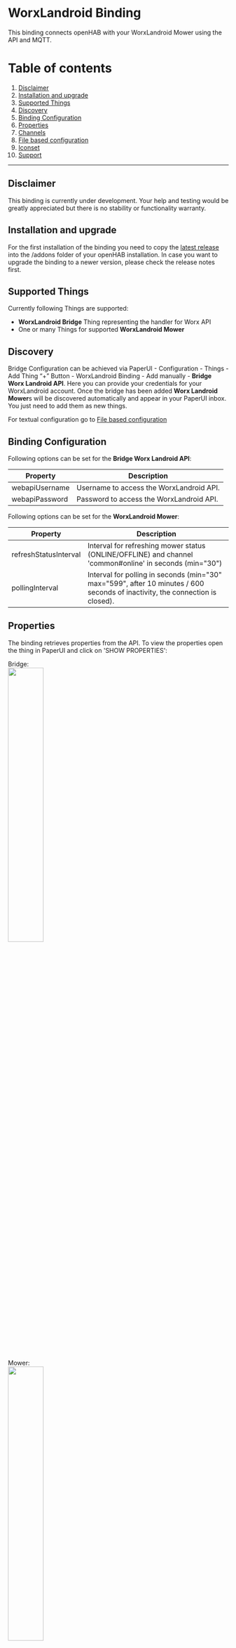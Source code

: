 # WorxLandroid Binding

This binding connects openHAB with your WorxLandroid Mower using the API and MQTT.

# Table of contents

 1. [Disclaimer](https://github.com/nibi79/worxlandroid/tree/master#disclaimer)
 2. [Installation and upgrade](https://github.com/nibi79/worxlandroid/tree/master#installation-and-upgrade)
 3. [Supported Things](https://github.com/nibi79/worxlandroid/tree/master#supported-things)
 4. [Discovery](https://github.com/nibi79/worxlandroid/tree/master#discovery)
 5. [Binding Configuration](https://github.com/nibi79/worxlandroid/tree/master#binding-configuration)
 6. [Properties](https://github.com/nibi79/worxlandroid/tree/master#properties)
 7. [Channels](https://github.com/nibi79/worxlandroid/tree/master#channels)
 8. [File based configuration](https://github.com/nibi79/worxlandroid/tree/master#file-based-configuration)
 9. [Iconset](https://github.com/nibi79/worxlandroid/tree/master#iconset)
10. [Support](https://github.com/nibi79/worxlandroid/tree/master#support)

***

## Disclaimer

This binding is currently under development. Your help and testing would be greatly appreciated but there is no stability or functionality warranty.

## Installation and upgrade

For the first installation of the binding you need to copy the [latest release](https://github.com/nibi79/worxlandroid/releases)  into the /addons folder of your openHAB installation. In case you want to upgrade the binding to a newer version, please check the release notes first.

## Supported Things

Currently following Things are supported:

- **WorxLandroid Bridge** Thing representing the handler for Worx API
- One or many Things for supported **WorxLandroid Mower**

## Discovery

Bridge Configuration can be achieved via PaperUI - Configuration - Things - Add Thing “+” Button - WorxLandroid Binding - Add manually - **Bridge Worx Landroid API**. Here you can provide your credentials for your WorxLandroid account. Once the bridge has been added **Worx Landroid Mower**s will be discovered automatically and appear in your PaperUI inbox. You just need to add them as new things.

For textual configuration go to [File based configuration](https://github.com/nibi79/worxlandroid/tree/master#file-based-configuration)

## Binding Configuration

Following options can be set for the **Bridge Worx Landroid API**:

| Property  | Description |
|-----------|-----------|
| webapiUsername | Username to access the WorxLandroid API. |
| webapiPassword | Password to access the WorxLandroid API. |


Following options can be set for the **WorxLandroid Mower**:

| Property  | Description |
|-----------|-----------|
| refreshStatusInterval | Interval for refreshing mower status (ONLINE/OFFLINE) and channel 'common#online' in seconds (min="30")|
| pollingInterval | Interval for polling in seconds (min="30" max="599", after 10 minutes / 600 seconds of inactivity, the connection is closed). |

## Properties

The binding retrieves properties from the API. To view the properties open the thing in PaperUI and click on 'SHOW PROPERTIES':

Bridge:
<br>
<img src="images/SC_PaperUI_Bridge.png" width="40%">

Mower:
<br>
<img src="images/SC_PaperUI_Mower.png" width="40%">

## Channels

Currently following **Channels** are supported on the **Worx Landroid Mower**:

##### common

| Channel   | Type | ChannelName | Values |
|------------|-----------|-----------|-----------|
| online      | `Switch` | common#online | |
| lastUpdateOnlineStatus | `DateTime` | common#lastUpdateOnlineStatus | |
| poll | `Switch` | common#poll | |
| action | `String` | common#action | START, STOP, HOME |
| lock | `Switch` | common#lock | |

##### cfgCommon

| Channel   | Type | ChannelName |
|------------|-----------|-----------|
| id      | `Switch` | cfgCommon#id |
| serialNumber | `String` | cfgCommon#serialNumber |
| language | `String` | cfgCommon#language |
| lastUpdate | `DateTime` | cfgCommon#lastUpdate |
| command | `Number` | cfgCommon#command |
| rainDelay | `Number` | cfgCommon#rainDelay |

##### datCommon

| Channel   | Type | ChannelName |
|------------|-----------|-----------|
| macAdress | `String` | datCommon#macAdress |
| firmware | `Number` | datCommon#firmware |
| wifiQuality | `Number` | datCommon#wifiQuality |
| statusCode | `Number` | datCommon#statusCode |
| statusDescription | `String` | datCommon#statusDescription |
| errorCode | `Number` | datCommon#errorCode |
| errorDescription | `String` | datCommon#errorDescription |

##### datBattery

| Channel   | Type | ChannelName |
|------------|-----------|-----------|
| batteryTemperature | `Number` | datBattery#batteryTemperature |
| batteryVoltage | `Number` | datBattery#batteryVoltage |
| batteryLevel | `Number` | datBattery#batteryLevel |
| batteryChargeCycle | `Number` | datBattery#batteryChargeCycle |
| batteryCharging | `Switch` | datBattery#batteryCharging |

##### datDmp

| Channel   | Type | ChannelName |
|------------|-----------|-----------|
| pitch | `Number` | datDmp#pitch |
| roll | `Number` | datDmp#roll |
| yaw | `Number` | datDmp#yaw |

##### datSt

| Channel   | Type | ChannelName |
|------------|-----------|-----------|
| totalBladeTime | `Number` | datSt#totalBladeTime |
| totalDistance | `Number` | datSt#totalDistance |
| totalTime | `Number` | datSt#totalTime |

##### cfgSc

| Channel   | Type | ChannelName |
|------------|-----------|-----------|
| scheduleTimeExtension | `Number` | cfgSc#scheduleTimeExtension |

##### cfgScSunday

| Channel   | Type | ChannelName |
|------------|-----------|-----------|
| scheduleStartHour | `Number` | cfgScSunday#scheduleStartHour |
| scheduleStartMinutes | `Number` | cfgScSunday#scheduleStartMinutes |
| scheduleDuration | `Number` | cfgScSunday#scheduleDuration |
| scheduleEdgecut | `Number` | cfgScSunday#scheduleEdgecut |

##### cfgScMonday

| Channel   | Type | ChannelName |
|------------|-----------|-----------|
| scheduleStartHour | `Number` | cfgScMonday#scheduleStartHour |
| scheduleStartMinutes | `Number` | cfgScMonday#scheduleStartMinutes |
| scheduleDuration | `Number` | cfgScMonday#scheduleDuration |
| scheduleEdgecut | `Number` | cfgScMonday#scheduleEdgecut |

##### cfgScTuesady

| Channel   | Type | ChannelName |
|------------|-----------|-----------|
| scheduleStartHour | `Number` | cfgScTuesady#scheduleStartHour |
| scheduleStartMinutes | `Number` | cfgScTuesady#scheduleStartMinutes |
| scheduleDuration | `Number` | cfgScTuesady#scheduleDuration |
| scheduleEdgecut | `Number` | cfgScTuesady#scheduleEdgecut |

##### cfgScWednesday

| Channel   | Type | ChannelName |
|------------|-----------|-----------|
| scheduleStartHour | `Number` | cfgScWednesday#scheduleStartHour |
| scheduleStartMinutes | `Number` | cfgScWednesday#scheduleStartMinutes |
| scheduleDuration | `Number` | cfgScWednesday#scheduleDuration |
| scheduleEdgecut | `Number` | cfgScWednesday#scheduleEdgecut |

##### cfgScThursday

| Channel   | Type | ChannelName |
|------------|-----------|-----------|
| scheduleStartHour | `Number` | cfgScThursday#scheduleStartHour |
| scheduleStartMinutes | `Number` | cfgScThursday#scheduleStartMinutes |
| scheduleDuration | `Number` | cfgScThursday#scheduleDuration |
| scheduleEdgecut | `Number` | cfgScThursday#scheduleEdgecut |

##### cfgScFriday

| Channel   | Type | ChannelName |
|------------|-----------|-----------|
| scheduleStartHour | `Number` | cfgScFriday#scheduleStartHour |
| scheduleStartMinutes | `Number` | cfgScFriday#scheduleStartMinutes |
| scheduleDuration | `Number` | cfgScFriday#scheduleDuration |
| scheduleEdgecut | `Number` | cfgScFriday#scheduleEdgecut |


##### cfgScSaturday

| Channel   | Type | ChannelName |
|------------|-----------|-----------|
| scheduleStartHour | `Number` | cfgScSaturday#scheduleStartHour |
| scheduleStartMinutes | `Number` | cfgScSaturday#scheduleStartMinutes |
| scheduleDuration | `Number` | cfgScSaturday#scheduleDuration |
| scheduleEdgecut | `Number` | cfgScSaturday#scheduleEdgecut |


##### cfgMultiZones
If Multi Zones are supported, you are able to define 4 separate Zones and split working times by 10 to those.

To ease Zone Configuration, you are able to set distance in meters where a specific Zone starts. Bearing in mind that you roughly shall know how many meters of cable have been used (without buffer).

| Channel   | Type | ChannelName |
|------------|-----------|-----------|
| zone1Meter | `Number` | cfgMultiZones#zone1Meter |
| zone2Meter | `Number` | cfgMultiZones#zone2Meter |
| zone3Meter | `Number` | cfgMultiZones#zone3Meter |
| zone4Meter | `Number` | cfgMultiZones#zone4Meter |

As second step you are able to set time in percent and split in parts of 10 between zones,

| Channel   | Type | ChannelName |
|------------|-----------|-----------|
| allocation0 | `Number` | cfgMultiZones#allocation0 |
| allocation1 | `Number` | cfgMultiZones#allocation1 |
| allocation2 | `Number` | cfgMultiZones#allocation2 |
| allocation3 | `Number` | cfgMultiZones#allocation3 |
| allocation4 | `Number` | cfgMultiZones#allocation4 |
| allocation5 | `Number` | cfgMultiZones#allocation5 |
| allocation6 | `Number` | cfgMultiZones#allocation6 |
| allocation7 | `Number` | cfgMultiZones#allocation7 |
| allocation8 | `Number` | cfgMultiZones#allocation8 |
| allocation9 | `Number` | cfgMultiZones#allocation9 |

## File based configuration

<img src="images/SC_BasicUI_Main.png" width="50%">
<br><br>
<img src="images/SC_BasicUI_Schedule.png" width="50%">
<br><br>
<img src="images/SC_BasicUI_MultiZone.png" width="50%">

### .things
```
Bridge worxlandroid:worxlandroidBridge:MyWorxBridge "MyWorx Bridge" [ webapiUsername="my username", webapiPassword="my password" ] {
    Thing mower MySerialNumber "MyLandroid Shaun" [ refreshStatusInterval=60, pollingInterval=300 ]
}
```
'MySerialNumber' is the serial number of the mower.

### .items
```
String Shaun							"Shaun [%s]"

String          LandroidAction                          "Action []"                         <movecontrol>           {channel="worxlandroid:mower:MyWorxBridge:MySerialNumber:common#action"}
String          LandroidLastUpdate                      "Last Update Data [%s]"             <calendar>              {channel="worxlandroid:mower:MyWorxBridge:MySerialNumber:cfgCommon#lastUpdate"}
Switch          LandroidPoll                            "Poll []"                           <refresh>              {channel="worxlandroid:mower:MyWorxBridge:MySerialNumber:common#poll"}
Switch          LandroidLock                            "Lock []"                           <lock>                  {channel="worxlandroid:mower:MyWorxBridge:MySerialNumber:common#lock"}

//
String          LandroidSerialNumber                    "Serial Number [%s]"                <text>                  {channel="worxlandroid:mower:MyWorxBridge:MySerialNumber:cfgCommon#serialNumber"}
Number          LandroidFirmware                        "Firmware [v%s]"                    <text>                  {channel="worxlandroid:mower:MyWorxBridge:MySerialNumber:datCommon#firmware"}
Switch          LandroidOnline                          "Online [%s]"                       <network>               {channel="worxlandroid:mower:MyWorxBridge:MySerialNumber:common#online"}
String          LandroidLastUpdateOnlineStatus          "Last Update Online Status [%s]"    <calendar>              {channel="worxlandroid:mower:MyWorxBridge:MySerialNumber:common#lastUpdateOnlineStatus"}

// Status
Number          LandroidWifiQuality                     "Wifi Quality [%d]"                 <network>               {channel="worxlandroid:mower:MyWorxBridge:MySerialNumber:datCommon#wifiQuality"}
Switch          LandroidBatteryCharging                 "Battery charging [%s]"             <lowbattery>            {channel="worxlandroid:mower:MyWorxBridge:MySerialNumber:datBattery#batteryCharging"}
Number          LandroidStatusCode                      "Status Code [%d]"                  <lawnmower>             {channel="worxlandroid:mower:MyWorxBridge:MySerialNumber:datCommon#statusCode"}
String          LandroidStatusDescription               "Status [%s]"                       <lawnmower>             {channel="worxlandroid:mower:MyWorxBridge:MySerialNumber:datCommon#statusDescription"}
Number          LandroidErrorCode                       "Error Code [%d]"                   <error>                 {channel="worxlandroid:mower:MyWorxBridge:MySerialNumber:datCommon#errorCode"}
String          LandroidErrorDescription                "Error: [%s]"                       <error>                 {channel="worxlandroid:mower:MyWorxBridge:MySerialNumber:datCommon#errorDescription"}

// Battery
Number          LandroidBatteryLevel                    "Battery Level [%d %%]"             <battery>               {channel="worxlandroid:mower:MyWorxBridge:MySerialNumber:datBattery#batteryLevel"}
Number          LandroidBatteryVoltage                  "Battery Voltage [%.2f V]"          <battery>               {channel="worxlandroid:mower:MyWorxBridge:MySerialNumber:datBattery#batteryVoltage"}
Number          LandroidBatteryTemperature              "Battery Temperature [%.1f °C]"     <temperature>           {channel="worxlandroid:mower:MyWorxBridge:MySerialNumber:datBattery#batteryTemperature"}
Number          LandroidBatteryChargeCycle              "Battery ChargeCycle [%d]"          <battery>               {channel="worxlandroid:mower:MyWorxBridge:MySerialNumber:datBattery#batteryChargeCycle"}

// Settings
Number          LandroidRainDelay                       "Rain Delay [%d min]"               <rain>                  {channel="worxlandroid:mower:MyWorxBridge:MySerialNumber:cfgCommon#rainDelay"}
Number          LandroidScheduleTimeExtension           "Schedule Time Extension [%d %%]"   <time>                  {channel="worxlandroid:mower:MyWorxBridge:MySerialNumber:cfgSc#scheduleTimeExtension"}

// Statistics
Number          LandroidTotalTime                       "Total Time [%s min]"               <time>                  {channel="worxlandroid:mower:MyWorxBridge:MySerialNumber:datSt#totalTime"}
Number:Length   LandroidTotalDistance                   "Total Distance [%s m]"             <chart>                 {channel="worxlandroid:mower:MyWorxBridge:MySerialNumber:datSt#totalDistance"}
Number          LandroidTotalBladeTime                  "Total Bladetime [%s min]"          <time>                  {channel="worxlandroid:mower:MyWorxBridge:MySerialNumber:datSt#totalBladeTime"}

// Orientation
Number          LandroidPitch                           "Pitch [%.1f°]"                     <incline>               {channel="worxlandroid:mower:MyWorxBridge:MySerialNumber:datDmp#pitch"}
Number          LandroidRoll                            "Roll [%.1f°]"                      <incline>               {channel="worxlandroid:mower:MyWorxBridge:MySerialNumber:datDmp#roll"}
Number          LandroidYaw                             "Yaw [%.1f°]"                       <incline>               {channel="worxlandroid:mower:MyWorxBridge:MySerialNumber:datDmp#yaw"}

//Schedule
// Monday
Number          LandroidScheduleMondayStartHour         "Start Hour [%d]"                   <time>                  {channel="worxlandroid:mower:MyWorxBridge:MySerialNumber:cfgScMonday#scheduleStartHour"}
Number          LandroidScheduleMondayStartMinutes      "Start Minutes [%d]"                <time>                  {channel="worxlandroid:mower:MyWorxBridge:MySerialNumber:cfgScMonday#scheduleStartMinutes"}
Number          LandroidScheduleMondayDuration          "Duration [%d]"                     <time>                  {channel="worxlandroid:mower:MyWorxBridge:MySerialNumber:cfgScMonday#scheduleDuration"}
Switch          LandroidScheduleMondayEdgecut           "Edgecut "                          <settings>              {channel="worxlandroid:mower:MyWorxBridge:MySerialNumber:cfgScMonday#scheduleEdgecut"}

// Tuesday
Number          LandroidScheduleTuesdayStartHour        "Start Hour [%d]"                   <time>                  {channel="worxlandroid:mower:MyWorxBridge:MySerialNumber:cfgScTuesday#scheduleStartHour"}
Number          LandroidScheduleTuesdayStartMinutes     "Start Minutes [%d]"                <time>                  {channel="worxlandroid:mower:MyWorxBridge:MySerialNumber:cfgScTuesday#scheduleStartMinutes"}
Number          LandroidScheduleTuesdayDuration         "Duration [%d]"                     <time>                  {channel="worxlandroid:mower:MyWorxBridge:MySerialNumber:cfgScTuesday#scheduleDuration"}
Switch          LandroidScheduleTuesdayEdgecut          "Edgecut "                          <settings>              {channel="worxlandroid:mower:MyWorxBridge:MySerialNumber:cfgScTuesday#scheduleEdgecut"}

// Wednesday
Number          LandroidScheduleWednesdayStartHour      "Start Hour [%d]"                   <time>                  {channel="worxlandroid:mower:MyWorxBridge:MySerialNumber:cfgScWednesday#scheduleStartHour"}
Number          LandroidScheduleWednesdayStartMinutes   "Start Minutes [%d]"                <time>                  {channel="worxlandroid:mower:MyWorxBridge:MySerialNumber:cfgScWednesday#scheduleStartMinutes"}
Number          LandroidScheduleWednesdayDuration       "Duration [%d]"                     <time>                  {channel="worxlandroid:mower:MyWorxBridge:MySerialNumber:cfgScWednesday#scheduleDuration"}
Switch          LandroidScheduleWednesdayEdgecut        "Edgecut "                          <settings>              {channel="worxlandroid:mower:MyWorxBridge:MySerialNumber:cfgScWednesday#scheduleEdgecut"}

// Thursday
Number          LandroidScheduleThursdayStartHour       "Start Hour [%d]"                   <time>                  {channel="worxlandroid:mower:MyWorxBridge:MySerialNumber:cfgScThursday#scheduleStartHour"}
Number          LandroidScheduleThursdayStartMinutes    "Start Minutes [%d]"                <time>                  {channel="worxlandroid:mower:MyWorxBridge:MySerialNumber:cfgScThursday#scheduleStartMinutes"}
Number          LandroidScheduleThursdayDuration        "Duration [%d]"                     <time>                  {channel="worxlandroid:mower:MyWorxBridge:MySerialNumber:cfgScThursday#scheduleDuration"}
Switch          LandroidScheduleThursdayEdgecut         "Edgecut "                          <settings>              {channel="worxlandroid:mower:MyWorxBridge:MySerialNumber:cfgScThursday#scheduleEdgecut"}

// Friday
Number          LandroidScheduleFridayStartHour         "Start Hour [%d]"                   <time>                  {channel="worxlandroid:mower:MyWorxBridge:MySerialNumber:cfgScFriday#scheduleStartHour"}
Number          LandroidScheduleFridayStartMinutes      "Start Minutes [%d]"                <time>                  {channel="worxlandroid:mower:MyWorxBridge:MySerialNumber:cfgScFriday#scheduleStartMinutes"}
Number          LandroidScheduleFridayDuration          "Duration [%d]"                     <time>                  {channel="worxlandroid:mower:MyWorxBridge:MySerialNumber:cfgScFriday#scheduleDuration"}
Switch          LandroidScheduleFridayEdgecut           "Edgecut "                          <settings>              {channel="worxlandroid:mower:MyWorxBridge:MySerialNumber:cfgScFriday#scheduleEdgecut"}

// Saturday
Number          LandroidScheduleSaturdayStartHour       "Start Hour [%d]"                   <time>                  {channel="worxlandroid:mower:MyWorxBridge:MySerialNumber:cfgScSaturday#scheduleStartHour"}
Number          LandroidScheduleSaturdayStartMinutes    "Start Minutes [%d]"                <time>                  {channel="worxlandroid:mower:MyWorxBridge:MySerialNumber:cfgScSaturday#scheduleStartMinutes"}
Number          LandroidScheduleSaturdayDuration        "Duration [%d]"                     <time>                  {channel="worxlandroid:mower:MyWorxBridge:MySerialNumber:cfgScSaturday#scheduleDuration"}
Switch          LandroidScheduleSaturdayEdgecut         "Edgecut "                          <settings>              {channel="worxlandroid:mower:MyWorxBridge:MySerialNumber:cfgScSaturday#scheduleEdgecut"}

// Sunday
Number          LandroidScheduleSundayStartHour         "Start Hour [%d]"                   <time>                  {channel="worxlandroid:mower:MyWorxBridge:MySerialNumber:datScSunday#scheduleStartHour"}
Number          LandroidScheduleSundayStartMinutes      "Start Minutes [%d]"                <time>                  {channel="worxlandroid:mower:MyWorxBridge:MySerialNumber:datScSunday#scheduleStartMinutes"}
Number          LandroidScheduleSundayDuration          "Duration [%d]"                     <time>                  {channel="worxlandroid:mower:MyWorxBridge:MySerialNumber:datScSunday#scheduleDuration"}
Switch          LandroidScheduleSundayEdgecut           "Edgecut "                          <settings>              {channel="worxlandroid:mower:MyWorxBridge:MySerialNumber:datScSunday#scheduleEdgecut"}

// Zone Meters
Number          LandroidMeterZone1                      "Meters Zone 1 [%d]"                <distance>               {channel="worxlandroid:mower:MyWorxBridge:MySerialNumber:cfgMultiZones#zone1Meter"}
Number          LandroidMeterZone2                      "Meters Zone 2 [%d]"                <distance>               {channel="worxlandroid:mower:MyWorxBridge:MySerialNumber:cfgMultiZones#zone2Meter"}
Number          LandroidMeterZone3                      "Meters Zone 3 [%d]"                <distance>               {channel="worxlandroid:mower:MyWorxBridge:MySerialNumber:cfgMultiZones#zone3Meter"}
Number          LandroidMeterZone4                      "Meters Zone 4 [%d]"                <distance>               {channel="worxlandroid:mower:MyWorxBridge:MySerialNumber:cfgMultiZones#zone4Meter"}

// Allocation Zones
Number          LandroidAllocation0                     "Alloction 0 []"                    <zones>      {channel="worxlandroid:mower:MyWorxBridge:MySerialNumber:cfgMultiZones#allocation0"}
Number          LandroidAllocation1                     "Alloction 1 []"                    <zones>      {channel="worxlandroid:mower:MyWorxBridge:MySerialNumber:cfgMultiZones#allocation1"}
Number          LandroidAllocation2                     "Alloction 2 []"                    <zones>      {channel="worxlandroid:mower:MyWorxBridge:MySerialNumber:cfgMultiZones#allocation2"}
Number          LandroidAllocation3                     "Alloction 3 []"                    <zones>      {channel="worxlandroid:mower:MyWorxBridge:MySerialNumber:cfgMultiZones#allocation3"}
Number          LandroidAllocation4                     "Alloction 4 []"                    <zones>      {channel="worxlandroid:mower:MyWorxBridge:MySerialNumber:cfgMultiZones#allocation4"}
Number          LandroidAllocation5                     "Alloction 5 []"                    <zones>      {channel="worxlandroid:mower:MyWorxBridge:MySerialNumber:cfgMultiZones#allocation5"}
Number          LandroidAllocation6                     "Alloction 6 []"                    <zones>      {channel="worxlandroid:mower:MyWorxBridge:MySerialNumber:cfgMultiZones#allocation6"}
Number          LandroidAllocation7                     "Alloction 7 []"                    <zones>      {channel="worxlandroid:mower:MyWorxBridge:MySerialNumber:cfgMultiZones#allocation7"}
Number          LandroidAllocation8                     "Alloction 8 []"                    <zones>      {channel="worxlandroid:mower:MyWorxBridge:MySerialNumber:cfgMultiZones#allocation8"}
Number          LandroidAllocation9                     "Alloction 9 []"                    <zones>      {channel="worxlandroid:mower:MyWorxBridge:MySerialNumber:cfgMultiZones#allocation9"}
```

### .sitemap
```
sitemap landroid label="Landroid"
{
    Group item=Shaun icon="landroid" {
        Frame {
            Switch item=LandroidAction label="Action" mappings=[START="Start"] visibility=[LandroidStatusCode==0, LandroidStatusCode==1]
            Switch item=LandroidAction label="Action" mappings=[STOP="Stop",HOME="Home"] visibility=[LandroidStatusCode==7]
            Switch item=LandroidAction label="Action" mappings=[STOP="Stop",HOME="Home"] visibility=[LandroidStatusCode==33]
            Switch item=LandroidAction label="Action" mappings=[START="Start",HOME="Home"] visibility=[LandroidStatusCode==34]
            Switch item=LandroidPoll label="Refresh" mappings=[ON="Poll"]
            Text item=LandroidLastUpdate
            Switch item=LandroidLock label="Lock" mappings=[ON="LOCK",OFF="UNLOCK"]
        }
        Frame {
            Text item=LandroidSerialNumber
            Text item=LandroidFirmware
            Text item=LandroidOnline //mappings=[OFF="Offline", ON="Online"]
            Text item=LandroidLastUpdateOnlineStatus
        }
        Frame label="Status"{
            Text item=LandroidWifiQuality
            Text  item=LandroidBatteryCharging
            Text item=LandroidStatusCode
            Text item=LandroidStatusDescription
            Text item=LandroidErrorCode
            Text item=LandroidErrorDescription
        }
        Frame label="Battery"{
            Text item=LandroidBatteryLevel
            Text item=LandroidBatteryVoltage
            Text item=LandroidBatteryTemperature
            Text item=LandroidBatteryChargeCycle
        }
        Frame label="Settings" {
            Slider item=LandroidScheduleTimeExtension minValue=-100 maxValue=100 step=10
            Text label="Schedule" icon="time"{
                Frame label="Schedule Monday" {
                    Setpoint item=LandroidScheduleMondayStartHour minValue=0 maxValue=23 step=1
                    Setpoint item=LandroidScheduleMondayStartMinutes minValue=0 maxValue=45 step=15
                    Setpoint item=LandroidScheduleMondayDuration minValue=15 maxValue=1425 step=15
                    Switch item=LandroidScheduleMondayEdgecut
                }
                Frame label="Schedule Tuesday" {
                    Setpoint item=LandroidScheduleTuesdayStartHour minValue=0 maxValue=23 step=1
                    Setpoint item=LandroidScheduleTuesdayStartMinutes minValue=0 maxValue=45 step=15
                    Setpoint item=LandroidScheduleTuesdayDuration minValue=15 maxValue=1425 step=15
                    Switch item=LandroidScheduleTuesdayEdgecut
                }
                Frame label="Schedule Wednesday" {
                    Setpoint item=LandroidScheduleWednesdayStartHour minValue=0 maxValue=23 step=1
                    Setpoint item=LandroidScheduleWednesdayStartMinutes minValue=0 maxValue=45 step=15
                    Setpoint item=LandroidScheduleWednesdayDuration minValue=15 maxValue=1425 step=15
                    Switch item=LandroidScheduleWednesdayEdgecut
                }
                Frame label="Schedule Thursday" {
                    Setpoint item=LandroidScheduleThursdayStartHour minValue=0 maxValue=23 step=1
                    Setpoint item=LandroidScheduleThursdayStartMinutes minValue=0 maxValue=45 step=15
                    Setpoint item=LandroidScheduleThursdayDuration minValue=15 maxValue=1425 step=15
                    Switch item=LandroidScheduleThursdayEdgecut
                }
                Frame label="Schedule Friday" {
                    Setpoint item=LandroidScheduleFridayStartHour minValue=0 maxValue=23 step=1
                    Setpoint item=LandroidScheduleFridayStartMinutes minValue=0 maxValue=45 step=15
                    Setpoint item=LandroidScheduleFridayDuration minValue=15 maxValue=1425 step=15
                    Switch item=LandroidScheduleFridayEdgecut
                }
                Frame label="Schedule Saturday" {
                    Setpoint item=LandroidScheduleSaturdayStartHour minValue=0 maxValue=23 step=1
                    Setpoint item=LandroidScheduleSaturdayStartMinutes minValue=0 maxValue=45 step=15
                    Setpoint item=LandroidScheduleSaturdayDuration minValue=15 maxValue=1425 step=15
                    Switch item=LandroidScheduleSaturdayEdgecut
                }
                Frame label="Schedule Sunday" {
                    Setpoint item=LandroidScheduleSundayStartHour minValue=0 maxValue=23 step=1
                    Setpoint item=LandroidScheduleSundayStartMinutes minValue=0 maxValue=45 step=15
                    Setpoint item=LandroidScheduleSundayDuration minValue=15 maxValue=1425 step=15
                    Switch item=LandroidScheduleSundayEdgecut
                }
            }
            Slider item=LandroidRainDelay minValue=0 maxValue=750 step=30
        }
        Frame label="Statistic" {
            Text item=LandroidTotalTime
            Text item=LandroidTotalDistance label="Total Distance [%.2f km]"
            Text item=LandroidTotalBladeTime
        }
        Frame label="Orientation"{
            Text item=LandroidPitch
            Text item=LandroidRoll
            Text item=LandroidYaw
        }
   }
}
```

### .rules

Update Landroid Status to reflect in main menu

<img src="images/SC_BasicUI_MainStatus.png" width="50%">
<br>

```
rule MowerStatus
when
	Item LandroidErrorCode changed or 
	Item LandroidStatusCode changed
then
	if (LandroidErrorCode.state != 0) {
		Shaun.postUpdate(transform("MAP", "landroid_error_de.map", LandroidErrorCode.state.toString))
	} else {
		Shaun.postUpdate(transform("MAP", "landroid_status_de.map", LandroidStatusCode.state.toString))
	}
end
```

Place the following *.map to your ..\conf\transform

1. [landroid_error_de.map](https://github.com/nibi79/worxlandroid/images/landroid_error_de.map)
2. [landroid_status_de.map](https://github.com/nibi79/worxlandroid/images/landroid_status_de.map)

## Iconset

Several Icons have been created in order to suit requirements for robo-mower. Please feel free to download from this repository and place/extract them into ..\conf\icons\classic

1. [Distance](https://github.com/nibi79/worxlandroid/images/distance.zip)
2. [Zones](https://github.com/nibi79/worxlandroid/images/zones.zip)
3. [Refresh](https://github.com/nibi79/worxlandroid/images/refresh.png)
4. [Landroid](https://github.com/nibi79/worxlandroid/images/landroid.png)


## Support

If you encounter critical issues with this binding, please consider to:

- create an [issue](https://github.com/nibi79/worxlandroid/issues) on GitHub
- search [community forum](https://community.openhab.org/) for answers already given
- or make a new post there, if nothing was found

In any case please provide some information about your problem:

- openHAB and binding version
- error description and steps to retrace if applicable
- any related `[WARN]`/`[ERROR]` from openhab.log (`log:set DEBUG org.openhab.binding.worxlandroid`)
- whether it's the binding, bridge, device or channel related issue

For the sake of documentation please use English language.
